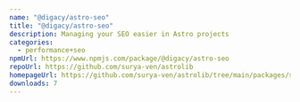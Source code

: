 ```yaml
---
name: "@digacy/astro-seo"
title: "@digacy/astro-seo"
description: Managing your SEO easier in Astro projects
categories:
  - performance+seo
npmUrl: https://www.npmjs.com/package/@digacy/astro-seo
repoUrl: https://github.com/surya-ven/astrolib
homepageUrl: https://github.com/surya-ven/astrolib/tree/main/packages/seo
downloads: 7
---
```


